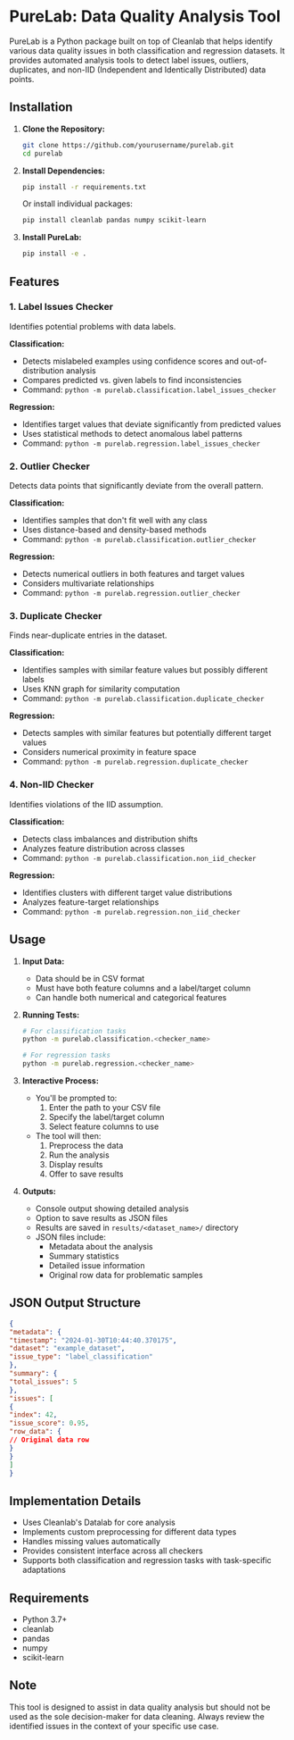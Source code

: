# PureLab: Data Quality Analysis Tool

PureLab is a Python package built on top of Cleanlab that helps identify various data quality issues in both classification and regression datasets. It provides automated analysis tools to detect label issues, outliers, duplicates, and non-IID (Independent and Identically Distributed) data points.

## Installation

1. **Clone the Repository:**
   ```bash
   git clone https://github.com/yourusername/purelab.git
   cd purelab
   ```

2. **Install Dependencies:**
   ```bash
   pip install -r requirements.txt
   ```
   
   Or install individual packages:
   ```bash
   pip install cleanlab pandas numpy scikit-learn
   ```

3. **Install PureLab:**
   ```bash
   pip install -e .
   ```

## Features

### 1. Label Issues Checker
Identifies potential problems with data labels.

**Classification:**
- Detects mislabeled examples using confidence scores and out-of-distribution analysis
- Compares predicted vs. given labels to find inconsistencies
- Command: `python -m purelab.classification.label_issues_checker`

**Regression:**
- Identifies target values that deviate significantly from predicted values
- Uses statistical methods to detect anomalous label patterns
- Command: `python -m purelab.regression.label_issues_checker`

### 2. Outlier Checker
Detects data points that significantly deviate from the overall pattern.

**Classification:**
- Identifies samples that don't fit well with any class
- Uses distance-based and density-based methods
- Command: `python -m purelab.classification.outlier_checker`

**Regression:**
- Detects numerical outliers in both features and target values
- Considers multivariate relationships
- Command: `python -m purelab.regression.outlier_checker`

### 3. Duplicate Checker
Finds near-duplicate entries in the dataset.

**Classification:**
- Identifies samples with similar feature values but possibly different labels
- Uses KNN graph for similarity computation
- Command: `python -m purelab.classification.duplicate_checker`

**Regression:**
- Detects samples with similar features but potentially different target values
- Considers numerical proximity in feature space
- Command: `python -m purelab.regression.duplicate_checker`

### 4. Non-IID Checker
Identifies violations of the IID assumption.

**Classification:**
- Detects class imbalances and distribution shifts
- Analyzes feature distribution across classes
- Command: `python -m purelab.classification.non_iid_checker`

**Regression:**
- Identifies clusters with different target value distributions
- Analyzes feature-target relationships
- Command: `python -m purelab.regression.non_iid_checker`

## Usage

1. **Input Data:**
   - Data should be in CSV format
   - Must have both feature columns and a label/target column
   - Can handle both numerical and categorical features

2. **Running Tests:**
   ```bash
   # For classification tasks
   python -m purelab.classification.<checker_name>
   
   # For regression tasks
   python -m purelab.regression.<checker_name>
   ```

3. **Interactive Process:**
   - You'll be prompted to:
     1. Enter the path to your CSV file
     2. Specify the label/target column
     3. Select feature columns to use
   - The tool will then:
     1. Preprocess the data
     2. Run the analysis
     3. Display results
     4. Offer to save results

4. **Outputs:**
   - Console output showing detailed analysis
   - Option to save results as JSON files
   - Results are saved in `results/<dataset_name>/` directory
   - JSON files include:
     - Metadata about the analysis
     - Summary statistics
     - Detailed issue information
     - Original row data for problematic samples

## JSON Output Structure
```json
{
"metadata": {
"timestamp": "2024-01-30T10:44:40.370175",
"dataset": "example_dataset",
"issue_type": "label_classification"
},
"summary": {
"total_issues": 5
},
"issues": [
{
"index": 42,
"issue_score": 0.95,
"row_data": {
// Original data row
}
}
]
}
```

## Implementation Details

- Uses Cleanlab's Datalab for core analysis
- Implements custom preprocessing for different data types
- Handles missing values automatically
- Provides consistent interface across all checkers
- Supports both classification and regression tasks with task-specific adaptations

## Requirements
- Python 3.7+
- cleanlab
- pandas
- numpy
- scikit-learn

## Note
This tool is designed to assist in data quality analysis but should not be used as the sole decision-maker for data cleaning. Always review the identified issues in the context of your specific use case.

